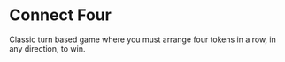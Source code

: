 # Connect Four


Classic turn based game where you must arrange four tokens in a row, in any direction, to win.
